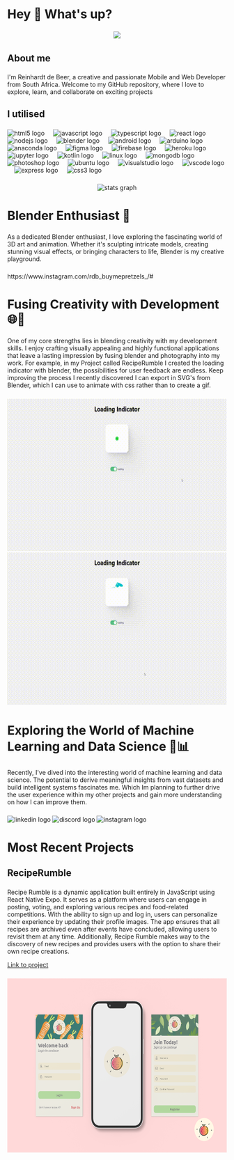 <h1 align="left">Hey 👋 What's up?</h1>

###

<div align="center">
  <img src="https://profile-counter.glitch.me/epicyellow/count.svg?"  />
</div>

###

<h2 align="left">About me</h2>

###

<p align="left">I'm Reinhardt de Beer, a creative and passionate Mobile and Web Developer from South Africa. Welcome to my GitHub repository, where I love to explore, learn, and collaborate on exciting projects</p>

###

<h2 align="left">I utilised</h2>

###

<div align="left">
  <img src="https://cdn.jsdelivr.net/gh/devicons/devicon/icons/html5/html5-original.svg" height="40" alt="html5 logo"  />
  <img width="12" />
  <img src="https://cdn.jsdelivr.net/gh/devicons/devicon/icons/javascript/javascript-original.svg" height="40" alt="javascript logo"  />
  <img width="12" />
  <img src="https://cdn.jsdelivr.net/gh/devicons/devicon/icons/typescript/typescript-original.svg" height="40" alt="typescript logo"  />
  <img width="12" />
  <img src="https://cdn.jsdelivr.net/gh/devicons/devicon/icons/react/react-original.svg" height="40" alt="react logo"  />
  <img width="12" />
  <img src="https://cdn.jsdelivr.net/gh/devicons/devicon/icons/nodejs/nodejs-original.svg" height="40" alt="nodejs logo"  />
  <img width="12" />
  <img src="https://cdn.jsdelivr.net/gh/devicons/devicon/icons/blender/blender-original.svg" height="40" alt="blender logo"  />
  <img width="12" />
  <img src="https://cdn.jsdelivr.net/gh/devicons/devicon/icons/android/android-original.svg" height="40" alt="android logo"  />
  <img width="12" />
  <img src="https://cdn.jsdelivr.net/gh/devicons/devicon/icons/arduino/arduino-original.svg" height="40" alt="arduino logo"  />
  <img width="12" />
  <img src="https://cdn.jsdelivr.net/gh/devicons/devicon/icons/anaconda/anaconda-original.svg" height="40" alt="anaconda logo"  />
  <img width="12" />
  <img src="https://cdn.jsdelivr.net/gh/devicons/devicon/icons/figma/figma-original.svg" height="40" alt="figma logo"  />
  <img width="12" />
  <img src="https://cdn.jsdelivr.net/gh/devicons/devicon/icons/firebase/firebase-plain.svg" height="40" alt="firebase logo"  />
  <img width="12" />
  <img src="https://cdn.jsdelivr.net/gh/devicons/devicon/icons/heroku/heroku-original.svg" height="40" alt="heroku logo"  />
  <img width="12" />
  <img src="https://cdn.jsdelivr.net/gh/devicons/devicon/icons/jupyter/jupyter-original.svg" height="40" alt="jupyter logo"  />
  <img width="12" />
  <img src="https://cdn.jsdelivr.net/gh/devicons/devicon/icons/kotlin/kotlin-original.svg" height="40" alt="kotlin logo"  />
  <img width="12" />
  <img src="https://cdn.jsdelivr.net/gh/devicons/devicon/icons/linux/linux-original.svg" height="40" alt="linux logo"  />
  <img width="12" />
  <img src="https://cdn.jsdelivr.net/gh/devicons/devicon/icons/mongodb/mongodb-original.svg" height="40" alt="mongodb logo"  />
  <img width="12" />
  <img src="https://cdn.jsdelivr.net/gh/devicons/devicon/icons/photoshop/photoshop-plain.svg" height="40" alt="photoshop logo"  />
  <img width="12" />
  <img src="https://cdn.jsdelivr.net/gh/devicons/devicon/icons/ubuntu/ubuntu-plain.svg" height="40" alt="ubuntu logo"  />
  <img width="12" />
  <img src="https://cdn.jsdelivr.net/gh/devicons/devicon/icons/visualstudio/visualstudio-plain.svg" height="40" alt="visualstudio logo"  />
  <img width="12" />
  <img src="https://cdn.jsdelivr.net/gh/devicons/devicon/icons/vscode/vscode-original.svg" height="40" alt="vscode logo"  />
  <img width="12" />
  <img src="https://cdn.jsdelivr.net/gh/devicons/devicon/icons/express/express-original.svg" height="40" alt="express logo"  />
  <img width="12" />
  <img src="https://cdn.jsdelivr.net/gh/devicons/devicon/icons/css3/css3-original.svg" height="40" alt="css3 logo"  />
</div>

###

<div align="center">
  <img src="https://github-readme-stats.vercel.app/api?username=epicyellow&hide_title=false&hide_rank=false&show_icons=true&include_all_commits=true&count_private=true&disable_animations=false&theme=dracula&locale=en&hide_border=false&order=1" height="150" alt="stats graph"  />
</div>

###

<h1 align="left">Blender Enthusiast 🎨</h1>

###

<p align="left">As a dedicated Blender enthusiast, I love exploring the fascinating world of 3D art and animation. Whether it's sculpting intricate models, creating stunning visual effects, or bringing characters to life, Blender is my creative playground.</p>

###

<p align="left">https://www.instagram.com/rdb_buymepretzels_/#</p>

###

<h1 align="left">Fusing Creativity with Development 🌐📱</h1>

###

<p align="left">One of my core strengths lies in blending creativity with my development skills. I enjoy crafting visually appealing and highly functional applications that leave a lasting impression by fusing blender and photography into my work. For example, in my Project called RecipeRumble I created the loading indicator with blender, the possibilities for user feedback are endless. Keep improving the process I recently discovered I can export in SVG's from Blender, which I can use to animate with css rather than to create a gif.</p>

###

<div align="center">
  <img src="2023-08-10 14-37-09.gif" height="350" alt="stats graph"  />
</div>

<div align="center">
  <img src="2023-08-10 14-37-33.gif" height="350" alt="stats graph"  />
</div>

<h1 align="left">Exploring the World of Machine Learning and Data Science 🤖📊</h1>

###

<p align="left">Recently, I've dived into the interesting world of machine learning and data science. The potential to derive meaningful insights from vast datasets and build intelligent systems fascinates me. Which Im planning to further drive the user experience within my other projects and gain more understanding on how I can improve them.</p>

###

<div align="left">
  <img src="https://raw.githubusercontent.com/maurodesouza/profile-readme-generator/master/src/assets/icons/social/linkedin/default.svg" width="52" height="40" alt="linkedin logo"  />
  <img src="https://raw.githubusercontent.com/maurodesouza/profile-readme-generator/master/src/assets/icons/social/discord/default.svg" width="52" height="40" alt="discord logo"  />
  <img src="https://raw.githubusercontent.com/maurodesouza/profile-readme-generator/master/src/assets/icons/social/instagram/default.svg" width="52" height="40" alt="instagram logo"  />
</div>

###

<h1 align="left">Most Recent Projects</h1>

###

<h2 align="left">RecipeRumble</h2>

###

<p align="left">Recipe Rumble is a dynamic application built entirely in JavaScript using React Native Expo. It serves as a platform where users can engage in posting, voting, and exploring various recipes and food-related competitions. With the ability to sign up and log in, users can personalize their experience by updating their profile images. The app ensures that all recipes are archived even after events have concluded, allowing users to revisit them at any time. Additionally, Recipe Rumble makes way to the discovery of new recipes and provides users with the option to share their own recipe creations.</p>

<a href="https://github.com/epicYellow/RecipeRumble-Improved">Link to project</a>

###

<div align="center">
  <img height="400" src="Mockup_One.png"  />
</div>

###
